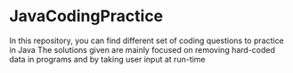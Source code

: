 # JavaCodingPractice
In this repository, you can find different set of coding questions to practice in Java
The solutions given are mainly focused on removing hard-coded data in programs and by taking user input at run-time
